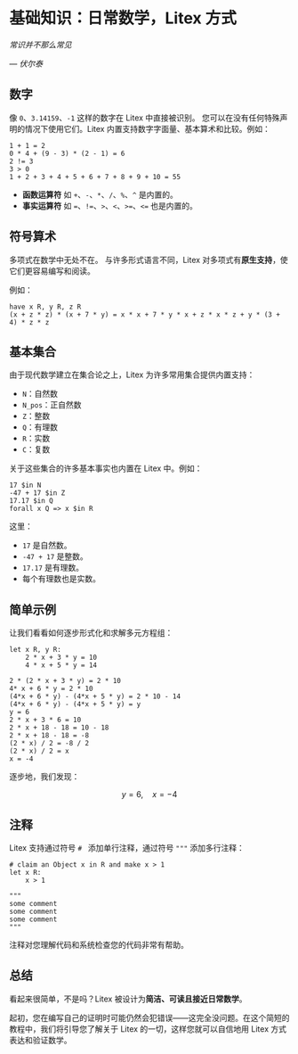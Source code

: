 # 基础知识：日常数学，Litex 方式

_常识并不那么常见_

_— 伏尔泰_

## 数字

像 `0`、`3.14159`、`-1` 这样的数字在 Litex 中直接被识别。
您可以在没有任何特殊声明的情况下使用它们。Litex 内置支持数字字面量、基本算术和比较。例如：

```litex
1 + 1 = 2
0 * 4 + (9 - 3) * (2 - 1) = 6
2 != 3
3 > 0
1 + 2 + 3 + 4 + 5 + 6 + 7 + 8 + 9 + 10 = 55
```

* **函数运算符** 如 `+`、`-`、`*`、`/`、`%`、`^` 是内置的。
* **事实运算符** 如 `=`、`!=`、`>`、`<`、`>=`、`<=` 也是内置的。

## 符号算术

多项式在数学中无处不在。
与许多形式语言不同，Litex 对多项式有**原生支持**，使它们更容易编写和阅读。

例如：

```litex
have x R, y R, z R
(x + z * z) * (x + 7 * y) = x * x + 7 * y * x + z * x * z + y * (3 + 4) * z * z
```

## 基本集合

由于现代数学建立在集合论之上，Litex 为许多常用集合提供内置支持：

* `N`：自然数
* `N_pos`：正自然数
* `Z`：整数
* `Q`：有理数
* `R`：实数
* `C`：复数

关于这些集合的许多基本事实也内置在 Litex 中。例如：

```litex
17 $in N
-47 + 17 $in Z
17.17 $in Q
forall x Q => x $in R
```

这里：

* `17` 是自然数。
* `-47 + 17` 是整数。
* `17.17` 是有理数。
* 每个有理数也是实数。

## 简单示例

让我们看看如何逐步形式化和求解多元方程组：

```litex
let x R, y R:
    2 * x + 3 * y = 10
    4 * x + 5 * y = 14

2 * (2 * x + 3 * y) = 2 * 10
4* x + 6 * y = 2 * 10
(4*x + 6 * y) - (4*x + 5 * y) = 2 * 10 - 14
(4*x + 6 * y) - (4*x + 5 * y) = y
y = 6
2 * x + 3 * 6 = 10
2 * x + 18 - 18 = 10 - 18
2 * x + 18 - 18 = -8
(2 * x) / 2 = -8 / 2
(2 * x) / 2 = x
x = -4
```

逐步地，我们发现：

$$
y = 6, \quad x = -4
$$

## 注释

Litex 支持通过符号 `# ` 添加单行注释，通过符号 `"""` 添加多行注释：

```litex
# claim an Object x in R and make x > 1
let x R:
    x > 1
```

```litex
"""
some comment
some comment
some comment
"""
```

注释对您理解代码和系统检查您的代码非常有帮助。

## 总结

看起来很简单，不是吗？Litex 被设计为**简洁、可读且接近日常数学**。

起初，您在编写自己的证明时可能仍然会犯错误——这完全没问题。在这个简短的教程中，我们将引导您了解关于 Litex 的一切，这样您就可以自信地用 Litex 方式表达和验证数学。
